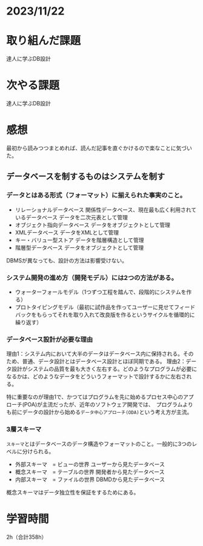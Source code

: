 # 2023/11/22
# 取り組んだ課題
達人に学ぶDB設計
  
# 次やる課題
達人に学ぶDB設計

# 感想
最初から読みつつまとめれば、読んだ記事を直ぐかけるので楽なことに気づいた。

## データベースを制するものはシステムを制す
### データとはある形式（フォーマット）に揃えられた事実のこと。
* リレーショナルデータベース
関係性データベース、現在最も広く利用されているデータベース
データを二次元表として管理
* オブジェクト指向データベース
データをオブジェクトとして管理
* XMLデータベース
データをXMLとして管理
* キー・バリュー型ストア
データを階層構造として管理
* 階層型データベース
データをオブジェクトとして管理

DBMSが異なっても、設計の方法は影響受けない。

### システム開発の進め方（開発モデル）には2つの方法がある。
* ウォーターフォールモデル（1つずつ工程を踏んで、段階的にシステムを作る）
* プロトタイピングモデル（最初に試作品を作ってユーザーに見せてフィードバックをもらってそれを取り入れて改良版を作るというサイクルを循環的に繰り返す）

### データベース設計が必要な理由
理由1：システム内において大半のデータはデータベース内に保持される。そのため、普通、データ設計とはデータベース設計とほぼ同期である。
理由2：データ設計がシステムの品質を最も大きく左右する。どのようなプログラムが必要になるかは、どのようなデータをどういうフォーマットで設計するかに左右される。

特に重要なのが理由1で、かつてはプログラムを先に始めるプロセス中心のアプローチ(POA)が主流だったが、近年のソフトウェア開発では、　プログラムよりも前にデータの設計から始める`データ中心アプローチ(ODA)`という考え方が主流。

### 3層スキーマ
`スキーマ`とはデータベースのデータ構造やフォーマットのこと。一般的に3つのレベルに分けられる。
* 外部スキーマ　= ビューの世界
ユーザーから見たデータベース
* 概念スキーマ　= テーブルの世界
開発者から見たデータベース
* 内部スキーマ　= ファイルの世界
DBMDから見たデータベース

概念スキーマはデータ独立性を保証をするためにある。

# 学習時間
2h（合計358h）
